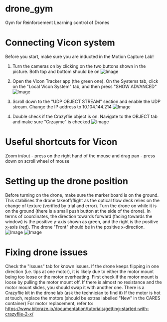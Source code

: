 # drone_gym
Gym for Reinforcement Learning control of Drones

# Connecting Vicon system
Before you start, make sure you are inducted in the Motion Capture Lab!

1. Turn the cameras on by clicking on the two buttons shown in the picture. Both top and bottom should be on
![Image](https://github.com/user-attachments/assets/721651c8-8104-4b07-b570-9dceae6f8fc1)

2. Open the Vicon Tracker app (the green one). On the Systems tab, click on the "Local Vicon System" tab, and then press "SHOW ADVANCED"
![Image](https://github.com/user-attachments/assets/a9cbd0de-4a1a-4e6b-9bcf-9ccdb84f2231)

3. Scroll down to the "UDP OBJECT STREAM" section and enable the UDP stream. Change the IP address to 10.104.144.214
![Image](https://github.com/user-attachments/assets/edff9550-3619-4c04-8682-79550698886c)

4. Double check if the Crazyflie object is on. Navigate to the OBJECT tab and make sure "Crzayme" is checked
![Image](https://github.com/user-attachments/assets/d97d3e0d-b75d-451b-9609-e2a5ca4da27f)

# Useful shortcuts for Vicon
Zoom in/out - press on the right hand of the mouse and drag
pan - press down on scroll wheel of mouse

# Setting up the drone position
Before turning on the drone, make sure the marker board is on the ground. This stabilises the drone takeoff/flight as the optical flow deck relies on the change of texture (verified by trial and error). Turn the drone on while it is on the ground (there is a small push button at the side of the drone). In terms of coordinates, the direction towards forward (facing towards the window) is the positive y-axis shown as green, and the right is the positive x-axis (red). The drone "Front" should be in the positive x-direction.
![Image](https://github.com/user-attachments/assets/93923ad5-50b7-4fd1-ad6a-6e8a362e8e78)
![Image](https://github.com/user-attachments/assets/d8177450-425e-4ec1-803f-796a6c5fd4ef)

# Fixing drone issues
Check the "Issues" tab for known issues. If the drone keeps flipping in one direction (i.e. tips at one motor), it is likely due to either the motor mount being too loose or the motor overheating. First check if the motor mount is loose by pulling the motor mount off. If there is almost no resistance and the motor mount slides, you should swap it with another one. There is a Crazyflie kit in the drone lab (ask the technician to find it) If the motor is hot at touch, replace the motors (should be extras labelled "New" in the CARES container) For motor replacement, refer to: https://www.bitcraze.io/documentation/tutorials/getting-started-with-crazyflie-2-x/
